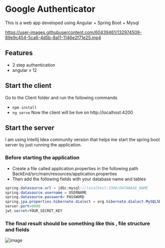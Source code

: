 # Google Authenticator
This is a web app developed using Angular + Spring Boot + Mysql


https://user-images.githubusercontent.com/60439461/132974509-89e9c454-5ca6-4d5b-8a11-1146e2f71e25.mp4


## Features 
- 2 step authentication
- angular v 12

## Start the client
Go to the Client folder and run the following commands

- ``` npm install ```
- ``` ng serve ```
Now the client will be live on http://localhost:4200

## Start the server
I am using Intellij Idea community version that helps me start the spring boot server by just running the application.
### Before starting the application
- Create a file called application.properties in the following path BackEnd/src/main/resources/application.properties
- Then add the following fields with your database name and tables

```java
spring.datasource.url = jdbc:mysql://localhost:3306/DATABASE_NAME 
spring.datasource.username = USERNAME
spring.datasource.password= PASSWORD
spring.jpa.properties.hibernate.dialect = org.hibernate.dialect.MySQL5Dialect
server.port=9000
jwt.secret=YOUR_SECRET_KEY
```
### The final result should be something like this , file structure and fields
![image](https://user-images.githubusercontent.com/60439461/132976500-290b2d14-1870-4e38-9c74-daee5526e9c0.png)


